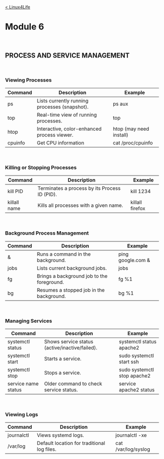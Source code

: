 <br><br>

[< Linux4Life](https://github.com/zaheernew/Linux4Life/blob/main/Linux4Life.md)

# Module 6

<br>

## PROCESS AND SERVICE MANAGEMENT

<br>


### Viewing Processes
<table>
    <thead>
    <tr>
        <th> Command</th>
        <th> Description</th>
        <th> Example</th>
    </tr>
    </thead>
    <tbody>
    <tr>
        <td> ps</td>
        <td> Lists currently running processes (snapshot).</td>
        <td> ps aux</td>
    </tr>
    <tr>
        <td> top</td>
        <td> Real-time view of running processes.</td>
        <td> top</td>
    </tr>
    <tr>
        <td> htop</td>
        <td> Interactive, color-enhanced process viewer.</td>
        <td> htop (may need install)</td>
    </tr>
    <tr>
        <td> cpuinfo</td>
        <td> Get CPU information</td>
        <td> cat /proc/cpuinfo</td>
    </tr>
    </tbody>
</table>												



<br>

### Killing or Stopping Processes
<table>
    <thead>
    <tr>
        <th> Command</th>
        <th> Description</th>
        <th> Example</th>
    </tr>
    </thead>
    <tbody>
    <tr>
        <td> kill PID</td>
        <td> Terminates a process by its Process ID (PID).</td>
        <td> kill 1234</td>
    </tr>
    <tr>
        <td> killall name</td>
        <td> Kills all processes with a given name.</td>
        <td> killall firefox</td>
    </tr>
    </tbody>
</table>												




<br>

### Background Process Management
<table>
    <thead>
    <tr>
        <th> Command</th>
        <th> Description</th>
        <th> Example</th>
    </tr>
    </thead>
    <tbody>
    <tr>
        <td> &</td>
        <td> Runs a command in the background.</td>
        <td> ping google.com &</td>
    </tr>
    <tr>
        <td> jobs</td>
        <td> Lists current background jobs.</td>
        <td> jobs</td>
    </tr>
    <tr>
        <td> fg</td>
        <td> Brings a background job to the foreground.</td>
        <td> fg %1</td>
    </tr>
    <tr>
        <td> bg</td>
        <td> Resumes a stopped job in the background.</td>
        <td> bg %1</td>
    </tr>
    </tbody>
</table>												




<br>

### Managing Services
<table>
    <thead>
    <tr>
        <th> Command</th>
        <th> Description</th>
        <th> Example</th>
    </tr>
    </thead>
    <tbody>
    <tr>
        <td> systemctl status</td>
        <td> Shows service status (active/inactive/failed).</td>
        <td> systemctl status apache2</td>
    </tr>
    <tr>
        <td> systemctl start</td>
        <td> Starts a service.</td>
        <td> sudo systemctl start ssh</td>
    </tr>
    <tr>
        <td> systemctl stop</td>
        <td> Stops a service.</td>
        <td> sudo systemctl stop apache2</td>
    </tr>
    <tr>
        <td> service name status</td>
        <td> Older command to check service status.</td>
        <td> service apache2 status</td>
    </tr>
    </tbody>
</table>												



<br>

### Viewing Logs
<table>
    <thead>
    <tr>
        <th> Command</th>
        <th> Description</th>
        <th> Example</th>
    </tr>
    </thead>
    <tbody>
    <tr>
        <td> journalctl</td>
        <td> Views systemd logs.</td>
        <td> journalctl -xe</td>
    </tr>
    <tr>
        <td> /var/log</td>
        <td> Default location for traditional log files.</td>
        <td> cat /var/log/syslog</td>
    </tr>
    </tbody>
</table>												

<br><br>
